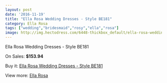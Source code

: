 ```yaml
---
layout: post
date: '2016-11-19'
title: "Ella Rosa Wedding Dresses - Style BE181"
category: Ella Rosa
tags: ["wedding","bridesmaid","rosy","ella","rosa"]
image: http://img.hectodress.com/6448-thickbox_default/ella-rosa-wedding-dresses-style-be181.jpg
---
```

Ella Rosa Wedding Dresses - Style BE181

On Sales: **$153.94**
<a href="https://www.hectodress.com/ella-rosa/3219-ella-rosa-wedding-dresses-style-be181.html"><amp-img layout="responsive" width="600" height="600" src="//img.hectodress.com/6448-thickbox_default/ella-rosa-wedding-dresses-style-be181.jpg" alt="Ella Rosa Wedding Dresses - Style BE181 0" /></a>
<a href="https://www.hectodress.com/ella-rosa/3219-ella-rosa-wedding-dresses-style-be181.html"><amp-img layout="responsive" width="600" height="600" src="//img.hectodress.com/6450-thickbox_default/ella-rosa-wedding-dresses-style-be181.jpg" alt="Ella Rosa Wedding Dresses - Style BE181 1" /></a>
<a href="https://www.hectodress.com/ella-rosa/3219-ella-rosa-wedding-dresses-style-be181.html"><amp-img layout="responsive" width="600" height="600" src="//img.hectodress.com/6449-thickbox_default/ella-rosa-wedding-dresses-style-be181.jpg" alt="Ella Rosa Wedding Dresses - Style BE181 2" /></a>

Buy it: [Ella Rosa Wedding Dresses - Style BE181](https://www.hectodress.com/ella-rosa/3219-ella-rosa-wedding-dresses-style-be181.html "Ella Rosa Wedding Dresses - Style BE181")

View more: [Ella Rosa](https://www.hectodress.com/55-ella-rosa "Ella Rosa")